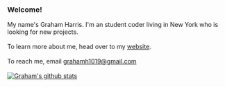 ### Welcome!

My name's Graham Harris. I'm an student coder living in New York who is looking for new projects.\
\
To learn more about me, head over to my [website](https://grahamwharris.com/).\
\
To reach me, email grahamh1019@gmail.com\
\
[![Graham's github stats](https://github-readme-stats.vercel.app/api?username=gwharris&hide=contribs)](https://github.com/anuraghazra/github-readme-stats)
